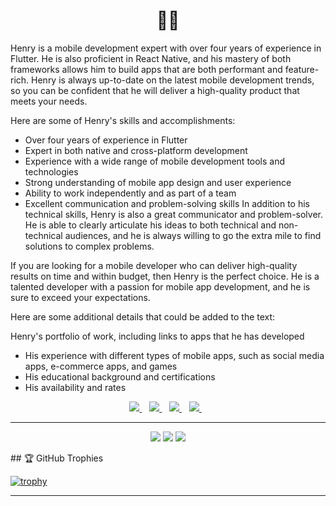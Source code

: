 <h1 align='center'>📲📱</h1>
<p align='center'>

 Henry is a mobile development expert with over four years of experience in Flutter. He is also proficient in React Native, and his mastery of both frameworks allows him to build apps that are both performant and feature-rich. Henry is always up-to-date on the latest mobile development trends, so you can be confident that he will deliver a high-quality product that meets your needs.

Here are some of Henry's skills and accomplishments:

- Over four years of experience in Flutter
- Expert in both native and cross-platform development
- Experience with a wide range of mobile development tools and technologies
- Strong understanding of mobile app design and user experience
- Ability to work independently and as part of a team
- Excellent communication and problem-solving skills
In addition to his technical skills, Henry is also a great communicator and problem-solver. He is able to clearly articulate his ideas to both technical and non-technical audiences, and he is always willing to go the extra mile to find solutions to complex problems.

If you are looking for a mobile developer who can deliver high-quality results on time and within budget, then Henry is the perfect choice. He is a talented developer with a passion for mobile app development, and he is sure to exceed your expectations.

Here are some additional details that could be added to the text:

Henry's portfolio of work, including links to apps that he has developed
- His experience with different types of mobile apps, such as social media apps, e-commerce apps, and games
- His educational background and certifications
- His availability and rates

</p>
<p align='center'>
<p align="center" width="50%" height="50%">
</p>
<p align="center">
<a href="https://wa.me/2347012053471?text=Hello Henry I need you for a gig">
  <img src="https://img.shields.io/badge/WHATSAPP-%2325D366.svg?&style=for-the-badge&logo=whatsapp&logoColor=white" />
</a>&nbsp;&nbsp;
<a href="https://twitter.com/henry_dykee">
  <img src="https://img.shields.io/badge/twitter-%231DA1F2.svg?&style=for-the-badge&logo=twitter&logoColor=white" />
</a>&nbsp;&nbsp;
<a href="https://www.linkedin.com/in/ugochukwu-dike-33027b175/">
  <img src="https://img.shields.io/badge/linkedin-%230077B5.svg?&style=for-the-badge&logo=linkedin&logoColor=white" />
</a>&nbsp;&nbsp;
<a href="mailto:dykeehenry@gmail.com">
  <img src="https://img.shields.io/badge/email me-%23D14836.svg?&style=for-the-badge&logo=gmail&logoColor=white" />
</a>&nbsp;&nbsp;
<hr>
</p>
<p align="center">
  <img src ="https://github-readme-stats.vercel.app/api?username=Henrydykee&show_icons=true&count_private=true&theme=darcula&hide_border=true&hide=issues,contribs&bg_color=00000000">
  <img src ="https://github-readme-stats.vercel.app/api/top-langs/?username=Henrydykee&layout=compact&hide_border=true&theme=darcula&bg_color=00000000&langs_count=6">
  <img src ="https://github-readme-streak-stats.herokuapp.com?user=Henrydykee&theme=darcula&hide_border=true&background=FFFFFF00">
</p>
## 🏆 GitHub Trophies

[![trophy](https://github-profile-trophy.vercel.app/?username=Henrydykee&theme=onedark&margin-w=15&margin-h=15)](https://www.buymeacoffee.com/pantani)

<hr>



